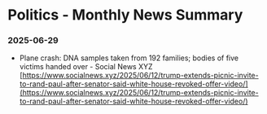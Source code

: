 # Politics - Monthly News Summary

### 2025-06-29

- Plane crash: DNA samples taken from 192 families; bodies of five victims handed over - Social News XYZ [https://www.socialnews.xyz/2025/06/12/trump-extends-picnic-invite-to-rand-paul-after-senator-said-white-house-revoked-offer-video/](https://www.socialnews.xyz/2025/06/12/trump-extends-picnic-invite-to-rand-paul-after-senator-said-white-house-revoked-offer-video/)